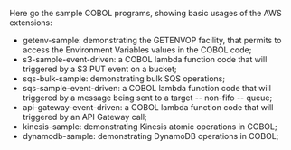 Here go the sample COBOL programs, showing basic usages of the AWS extensions:
* getenv-sample: demonstrating the GETENVOP facility, that permits to access the Environment Variables values in the COBOL code;
* s3-sample-event-driven: a COBOL lambda function code that will triggered by a S3 PUT event on a bucket;
* sqs-bulk-sample: demonstrating bulk SQS operations;
* sqs-sample-event-driven: a COBOL lambda function code that will triggered by a message being sent to a target -- non-fifo -- queue;
* api-gateway-event-driven: a COBOL lambda function code that will triggered by an API Gateway call;
* kinesis-sample: demonstrating Kinesis atomic operations in COBOL;
* dynamodb-sample: demonstrating DynamoDB operations in COBOL;
